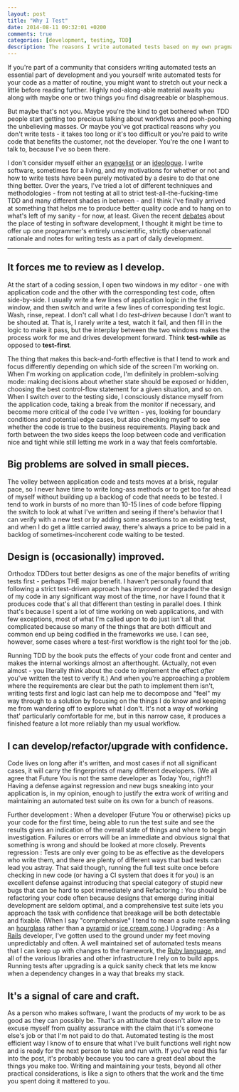 ```yaml
---
layout: post
title: "Why I Test"
date: 2014-08-11 09:32:01 +0200
comments: true
categories: [development, testing, TDD]
description: The reasons I write automated tests based on my own pragmatic, evidence-based approach to writing software
---
```

If you're part of a community that considers writing automated tests an essential part of development and you yourself write automated tests for your code as a matter of routine, you might want to stretch out your neck a little before reading further.  Highly nod-along-able material awaits you along with maybe one or two things you find disagreeable or blasphemous.

But maybe that's not you.  Maybe you're the kind to get bothered when TDD people start getting too precious talking about workflows and pooh-poohing the unbelieving masses.  Or maybe you've got practical reasons why you don't write tests - it takes too long or it's too difficult or you're paid to write code that benefits the customer, not the developer.  You're the one I want to talk to, because I've so been there.

I don't consider myself either an [evangelist][1] or an [ideologue][2].  I write software, sometimes for a living, and my motivations for whether or not and how to write tests have been purely motivated by a desire to do that one thing better.  Over the years, I've tried a lot of different techniques and methodologies - from not testing at all to strict test-all-the-fucking-time TDD and many different shades in between - and I think I've finally arrived at something that helps me to produce better quality code and to hang on to what's left of my sanity - for now, at least.  Given the recent [debates][3] about the place of testing in software development, I thought it might be time to offer up one programmer's entirely unscientific, strictly observational rationale and notes for writing tests as a part of daily development.<!--more-->

***

## It forces me to review as I develop. ##

At the start of a coding session, I open two windows in my editor - one with application code and the other with the corresponding test code, often side-by-side.  I usually write a few lines of application logic in the first window, and then switch and write a few lines of corresponding test logic.  Wash, rinse, repeat.  I don't call what I do *test-driven* because I don't want to be shouted at.  That is, I rarely write a test, watch it fail, and then fill in the logic to make it pass, but the interplay between the two windows makes the process work for me and drives development forward.  Think **test-while** as opposed to **test-first**.

The thing that makes this back-and-forth effective is that I tend to work and focus differently depending on which side of the screen I'm working on.  When I'm working on application code, I'm definitely in problem-solving mode: making decisions about whether state should be exposed or hidden, choosing the best control-flow statement for a given situation, and so on.  When I switch over to the testing side, I consciously distance myself from the application code, taking a break from the monitor if necessary, and become more critical of the code I've written - yes, looking for boundary conditions and potential edge cases, but also checking myself to see whether the code is true to the business requirements.  Playing back and forth between the two sides keeps the loop between code and verification nice and tight while still letting me work in a way that feels comfortable.

## Big problems are solved in small pieces. ##

The volley between application code and tests moves at a brisk, regular pace, so I never have time to write long-ass methods or to get too far ahead of myself without building up a backlog of code that needs to be tested. I tend to work in bursts of no more than 10-15 lines of code before flipping the switch to look at what I've written and seeing if there's behavior that I can verify with a new test or by adding some assertions to an existing test, and when I do get a little carried away, there's always a price to be paid in a backlog of sometimes-incoherent code waiting to be tested.

## Design is (occasionally) improved. ##

Orthodox TDDers tout better designs as one of the major benefits of writing tests first - perhaps THE major benefit.  I haven't personally found that following a strict test-driven approach has improved or degraded the design of my code in any significant way most of the time, nor have I found that it produces code that's all that different than testing in parallel does.  I think that's because I spent a lot of time working on web applications, and with few exceptions, most of what I'm called upon to do just isn't all that complicated because so many of the things that are both difficult and common end up being codified in the frameworks we use.  I can see, however, some cases where a test-first workflow is the right tool for the job.

Running TDD by the book puts the effects of your code front and center and makes the internal workings almost an afterthought.  (Actually, not even almost - you literally *think* about the code to implement the effect *after* you've written the test to verify it.)  And when you're approaching a problem where the requirements are clear but the path to implement them isn't, writing tests first and logic last can help me to decompose and "feel" my way through to a solution by focusing on the things I do know and keeping me from wandering off to explore what I don't.  It's not a way of working that' particularly comfortable for me, but in this narrow case, it produces a finished feature a lot more reliably than my usual workflow.

## I can develop/refactor/upgrade with confidence. ##

Code lives on long after it's written, and most cases if not all significant cases, it will carry the fingerprints of many different developers.  (We all agree that Future You is not the same developer as Today You, right?)  Having a defense against regression and new bugs sneaking into your application is, in my opinion, enough to justify the extra work of writing and maintaining an automated test suite on its own for a bunch of reasons.

Further development
: When a developer (Future You or otherwise) picks up your code for the
  first time, being able to run the test suite and see the results gives an
  indication of the overall state of things and where to begin investigation.
  Failures or errors will be an immediate and obvious signal that something
  is wrong and should be looked at more closely.
Prevents regression
: Tests are only ever going to be as effective as the developers who write them,
  and there are plenty of different ways that bad tests can lead you astray.
  That said though, running the full test suite once before checking in new code
  (or having a CI system that does it for you) is an excellent defense against
  introducing that special category of stupid new bugs that can be hard to spot
  immediately and 
Refactoring
: You should be refactoring your code often because designs that emerge during
  initial development are seldom optimal, and a comprehensive test suite lets
  you approach the task with confidence that breakage will be both detectable
  and fixable.  (When I say "comprehensive" I tend to mean a suite resembling
  an [hourglass][4] rather than a [pyramid][5] or [ice cream cone][6].)
Upgrading
: As a [Rails][7] developer, I've gotten used to the ground under my feet moving
  unpredictably and often.  A well maintained set of automated tests means that
  I can keep up with changes to the framework, the [Ruby language][8], and all
  of the various libraries and other infrastructure I rely on to build apps.
  Running tests after upgrading is a quick sanity check that lets me know when
  a dependency changes in a way that breaks my stack.

## It's a signal of care and craft. ##

As a person who makes software, I want the products of my work to be as good as they can possibly be.  That's an attitude that doesn't allow me to excuse myself from quality assurance with the claim that it's someone else's job or that I'm not paid to do that.  Automated testing is the most efficient way I know of to ensure that what I've built functions well right now and is ready for the next person to take and run with.  If you've read this far into the post, it's probably because you too care a great deal about the things you make too.  Writing and maintaining your tests, beyond all other practical considerations, is like a sign to others that the work and the time you spent doing it mattered to you.

[1]: https://en.wikipedia.org/wiki/Kent_Beck
[2]: http://david.heinemeierhansson.com/
[3]: http://martinfowler.com/articles/is-tdd-dead/
[4]: http://www.getautoma.com/blog/the-test-hourglass
[5]: http://david.heinemeierhansson.com/2014/tdd-is-dead-long-live-testing.html
[6]: http://martinfowler.com/bliki/TestPyramid.html
[7]: http://rubyonrails.org/
[8]: https://www.ruby-lang.org/en/
